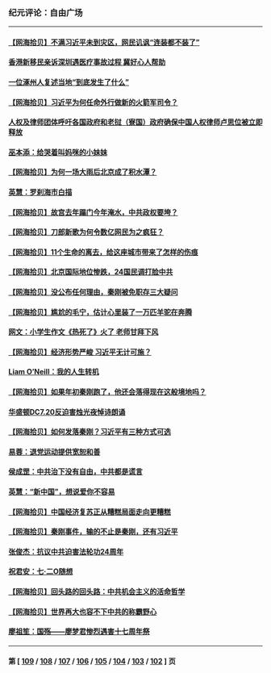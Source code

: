 ### 纪元评论：自由广场
---
#### [【网海拾贝】不满习近平未到灾区，网民讥讽“连装都不装了”](../../pages/nsc993/n14048563.md) 
#### [香港新移民亲诉深圳遇医疗事故过程 冀好心人帮助](../../pages/nsc993/n14048634.md) 
#### [一位涿州人复述当地“到底发生了什么”](../../pages/nsc993/n14047953.md) 
#### [【网海拾贝】习近平为何任命外行做新的火箭军司令？](../../pages/nsc993/n14047943.md) 
#### [人权及律师团体呼吁各国政府和老挝（寮国）政府确保中国人权律师卢思位被立即释放](../../pages/nsc993/n14047243.md) 
#### [巫本添：给哭着叫妈咪的小妹妹](../../pages/nsc993/n14047233.md) 
#### [【网海拾贝】为何一场大雨后北京成了积水潭？](../../pages/nsc993/n14047211.md) 
#### [英慧：罗刹海市白描](../../pages/nsc993/n14046376.md) 
#### [【网海拾贝】故宫去年蹋门今年淹水，中共政权要垮？](../../pages/nsc993/n14045749.md) 
#### [【网海拾贝】刀郎新歌为何令数亿网民为之疯狂？](../../pages/nsc993/n14045030.md) 
#### [【网海拾贝】11个生命的离去，给这座城市带来了怎样的伤痕](../../pages/nsc993/n14044808.md) 
#### [【网海拾贝】北京国际地位惨跌，24国民调打脸中共](../../pages/nsc993/n14044570.md) 
#### [【网海拾贝】没公布任何理由，秦刚被免职存三大疑问](../../pages/nsc993/n14044130.md) 
#### [【网海拾贝】尴尬的毛宁，估计心里装了一万匹羊驼在奔腾](../../pages/nsc993/n14043593.md) 
#### [网文：小学生作文《热死了》火了 老师甘拜下风](../../pages/nsc993/n14043061.md) 
#### [【网海拾贝】经济形势严峻 习近平无计可施？](../../pages/nsc993/n14042096.md) 
#### [Liam O’Neill：我的人生转机](../../pages/nsc993/n14042056.md) 
#### [【网海拾贝】如果年初秦刚跑了，他还会落得现在这般境地吗？](../../pages/nsc993/n14041401.md) 
#### [华盛顿DC7.20反迫害烛光夜悼诗朗诵](../../pages/nsc993/n14041055.md) 
#### [【网海拾贝】如何发落秦刚？习近平有三种方式可选](../../pages/nsc993/n14040297.md) 
#### [易蓉：退党运动提供宽恕和善](../../pages/nsc993/n14040280.md) 
#### [侯成罡：中共治下没有自由，中共都是谎言](../../pages/nsc993/n14039331.md) 
#### [英慧：“新中国”，想说爱你不容易](../../pages/nsc993/n14039324.md) 
#### [【网海拾贝】中国经济复苏正从糟糕局面走向更糟糕](../../pages/nsc993/n14039281.md) 
#### [【网海拾贝】秦刚事件，输的不止是秦刚，还有习近平](../../pages/nsc993/n14038423.md) 
#### [张俊杰：抗议中共迫害法轮功24周年](../../pages/nsc993/n14038104.md) 
#### [祝君安：七·二O随想](../../pages/nsc993/n14037469.md) 
#### [【网海拾贝】回头路的回头路：中共机会主义的活命哲学](../../pages/nsc993/n14036607.md) 
#### [【网海拾贝】世界再大也容不下中共的称霸野心](../../pages/nsc993/n14035979.md) 
#### [廖祖笙：国殇——廖梦君惨烈遇害十七周年祭](../../pages/nsc993/n14035636.md) 

---
#### 第 [ [109](./109.md) / [108](./108.md) / [107](./107.md) / [106](./106.md) / [105](./105.md) / [104](./104.md) / [103](./103.md) / [102](./102.md) ] 页
